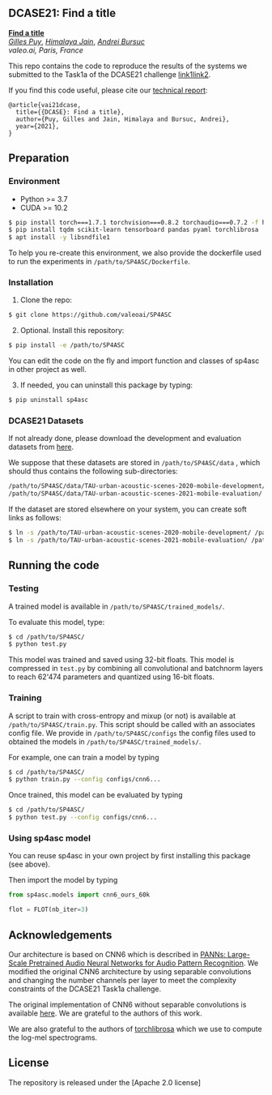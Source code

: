 ## DCASE21: Find a title

[**Find a title**]()  
[*Gilles Puy*](https://sites.google.com/site/puygilles/home),
[*Himalaya Jain*](https://himalayajain.github.io/),
[*Andrei Bursuc*](https://abursuc.github.io/)  
*valeo.ai, Paris, France*

This repo contains the code to reproduce the results of the systems we submitted to the Task1a of the DCASE21 challenge 
[link1](http://dcase.community/challenge2021/task-acoustic-scene-classification#subtask-a)[link2](https://arxiv.org/abs/2105.13734).


If you find this code useful, please cite our [technical report]():
```
@article{vai21dcase,
  title={{DCASE}: Find a title},
  author={Puy, Gilles and Jain, Himalaya and Bursuc, Andrei},
  year={2021},
}
```


## Preparation

### Environment
* Python >= 3.7
* CUDA >= 10.2
```bash
$ pip install torch===1.7.1 torchvision===0.8.2 torchaudio===0.7.2 -f https://download.pytorch.org/whl/torch_stable.html
$ pip install tqdm scikit-learn tensorboard pandas pyaml torchlibrosa
$ apt install -y libsndfile1
```

To help you re-create this environment, we also provide the dockerfile used to run the experiments in 
```/path/to/SP4ASC/Dockerfile```.
 
### Installation
1. Clone the repo:
```bash
$ git clone https://github.com/valeoai/SP4ASC
```

2. Optional. Install this repository:
```bash
$ pip install -e /path/to/SP4ASC
```
You can edit the code on the fly and import function and classes of sp4asc in other project as well.

3. If needed, you can uninstall this package by typing:
```bash
$ pip uninstall sp4asc
```

### DCASE21 Datasets
If not already done, please download the development and evaluation datasets from
[here](http://dcase.community/challenge2021/task-acoustic-scene-classification#download). 

We suppose that these datasets are stored in ```/path/to/SP4ASC/data``` , which should thus 
contains the following sub-directories:
```bash
/path/to/SP4ASC/data/TAU-urban-acoustic-scenes-2020-mobile-development/ 
/path/to/SP4ASC/data/TAU-urban-acoustic-scenes-2021-mobile-evaluation/
```

If the dataset are stored elsewhere on your system, you can create soft links as follows:
```bash
$ ln -s /path/to/TAU-urban-acoustic-scenes-2020-mobile-development/ /path/to/SP4ASC/data/
$ ln -s /path/to/TAU-urban-acoustic-scenes-2021-mobile-evaluation/ /path/to/SP4ASC/data/
```


## Running the code

### Testing

A trained model is available in ```/path/to/SP4ASC/trained_models/```.

To evaluate this model, type:
```bash
$ cd /path/to/SP4ASC/
$ python test.py
```

This model was trained and saved using 32-bit floats. 
This model is compressed in `test.py` by combining all convolutional and batchnorm layers to reach 62'474 parameters
and quantized using 16-bit floats. 

### Training

A script to train with cross-entropy and mixup (or not) is available at ```/path/to/SP4ASC/train.py```.
This script should be called with an associates config file. We provide in ```/path/to/SP4ASC/configs``` the config files used to obtained the models in ```/path/to/SP4ASC/trained_models/```.

For example, one can train a model by typing
```bash
$ cd /path/to/SP4ASC/
$ python train.py --config configs/cnn6...
```

Once trained, this model can be evaluated by typing
```bash
$ cd /path/to/SP4ASC/
$ python test.py --config configs/cnn6...
```

### Using sp4asc model

You can reuse sp4asc in your own project by first installing this package (see above).

Then import the model by typing
```python
from sp4asc.models import cnn6_ours_60k
```

```python
flot = FLOT(nb_iter=3)
```


## Acknowledgements
Our architecture is based on CNN6 which is described in [PANNs: Large-Scale Pretrained Audio Neural Networks for Audio Pattern Recognition](https://arxiv.org/abs/1912.10211).
We modified the original CNN6 architecture by using separable convolutions and changing the number channels per layer to meet the complexity constraints of the DCASE21 Task1a challenge.

The original implementation of CNN6 without separable convolutions is available [here](https://github.com/qiuqiangkong/audioset_tagging_cnn). We are grateful to the authors of this work.

We are also grateful to the authors of [torchlibrosa](https://github.com/qiuqiangkong/torchlibrosa) which we use to compute the log-mel spectrograms.

## License
The repository is released under the [Apache 2.0 license]
